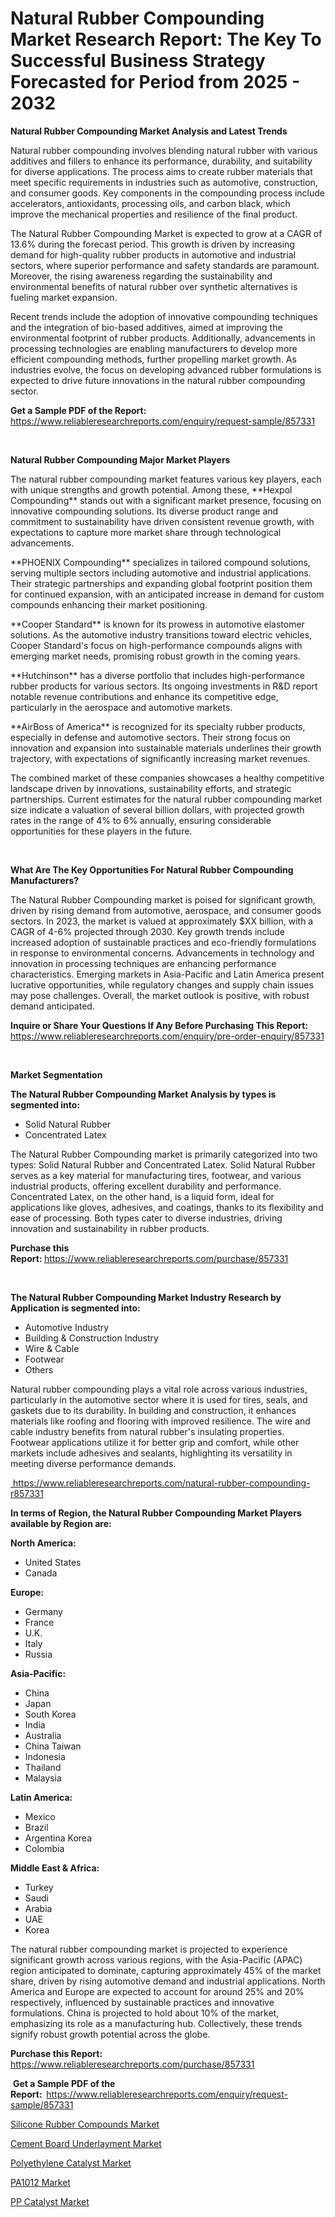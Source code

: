 <p><h1>Natural Rubber Compounding Market Research Report: The Key To Successful Business Strategy Forecasted for Period from 2025 - 2032</h1></p><p><strong>Natural Rubber Compounding Market Analysis and Latest Trends</strong></p>
<p><p>Natural rubber compounding involves blending natural rubber with various additives and fillers to enhance its performance, durability, and suitability for diverse applications. The process aims to create rubber materials that meet specific requirements in industries such as automotive, construction, and consumer goods. Key components in the compounding process include accelerators, antioxidants, processing oils, and carbon black, which improve the mechanical properties and resilience of the final product.</p><p>The Natural Rubber Compounding Market is expected to grow at a CAGR of 13.6% during the forecast period. This growth is driven by increasing demand for high-quality rubber products in automotive and industrial sectors, where superior performance and safety standards are paramount. Moreover, the rising awareness regarding the sustainability and environmental benefits of natural rubber over synthetic alternatives is fueling market expansion. </p><p>Recent trends include the adoption of innovative compounding techniques and the integration of bio-based additives, aimed at improving the environmental footprint of rubber products. Additionally, advancements in processing technologies are enabling manufacturers to develop more efficient compounding methods, further propelling market growth. As industries evolve, the focus on developing advanced rubber formulations is expected to drive future innovations in the natural rubber compounding sector.</p></p>
<p><strong>Get a Sample PDF of the Report:&nbsp;</strong> <a href="https://www.reliableresearchreports.com/enquiry/request-sample/857331?utm_campaign=10&utm_medium=2&utm_source=Github&utm_content=ia&utm_term=01042025&utm_id=natural-rubber-compounding">https://www.reliableresearchreports.com/enquiry/request-sample/857331</a></p>
<p>&nbsp;</p>
<p><strong>Natural Rubber Compounding Major Market Players</strong></p>
<p><p>The natural rubber compounding market features various key players, each with unique strengths and growth potential. Among these, **Hexpol Compounding** stands out with a significant market presence, focusing on innovative compounding solutions. Its diverse product range and commitment to sustainability have driven consistent revenue growth, with expectations to capture more market share through technological advancements.</p><p>**PHOENIX Compounding** specializes in tailored compound solutions, serving multiple sectors including automotive and industrial applications. Their strategic partnerships and expanding global footprint position them for continued expansion, with an anticipated increase in demand for custom compounds enhancing their market positioning.</p><p>**Cooper Standard** is known for its prowess in automotive elastomer solutions. As the automotive industry transitions toward electric vehicles, Cooper Standard's focus on high-performance compounds aligns with emerging market needs, promising robust growth in the coming years.</p><p>**Hutchinson** has a diverse portfolio that includes high-performance rubber products for various sectors. Its ongoing investments in R&D report notable revenue contributions and enhance its competitive edge, particularly in the aerospace and automotive markets.</p><p>**AirBoss of America** is recognized for its specialty rubber products, especially in defense and automotive sectors. Their strong focus on innovation and expansion into sustainable materials underlines their growth trajectory, with expectations of significantly increasing market revenues.</p><p>The combined market of these companies showcases a healthy competitive landscape driven by innovations, sustainability efforts, and strategic partnerships. Current estimates for the natural rubber compounding market size indicate a valuation of several billion dollars, with projected growth rates in the range of 4% to 6% annually, ensuring considerable opportunities for these players in the future.</p></p>
<p>&nbsp;</p>
<p><strong>What Are The Key Opportunities For Natural Rubber Compounding Manufacturers?</strong></p>
<p><p>The Natural Rubber Compounding market is poised for significant growth, driven by rising demand from automotive, aerospace, and consumer goods sectors. In 2023, the market is valued at approximately $XX billion, with a CAGR of 4-6% projected through 2030. Key growth trends include increased adoption of sustainable practices and eco-friendly formulations in response to environmental concerns. Advancements in technology and innovation in processing techniques are enhancing performance characteristics. Emerging markets in Asia-Pacific and Latin America present lucrative opportunities, while regulatory changes and supply chain issues may pose challenges. Overall, the market outlook is positive, with robust demand anticipated.</p></p>
<p><strong>Inquire or Share Your Questions If Any Before Purchasing This Report:</strong> <a href="https://www.reliableresearchreports.com/enquiry/pre-order-enquiry/857331?utm_campaign=10&utm_medium=2&utm_source=Github&utm_content=ia&utm_term=01042025&utm_id=natural-rubber-compounding">https://www.reliableresearchreports.com/enquiry/pre-order-enquiry/857331</a></p>
<p>&nbsp;</p>
<p><strong>Market Segmentation</strong></p>
<p><strong>The Natural Rubber Compounding Market Analysis by types is segmented into:</strong></p>
<p><ul><li>Solid Natural Rubber</li><li>Concentrated Latex</li></ul></p>
<p><p>The Natural Rubber Compounding market is primarily categorized into two types: Solid Natural Rubber and Concentrated Latex. Solid Natural Rubber serves as a key material for manufacturing tires, footwear, and various industrial products, offering excellent durability and performance. Concentrated Latex, on the other hand, is a liquid form, ideal for applications like gloves, adhesives, and coatings, thanks to its flexibility and ease of processing. Both types cater to diverse industries, driving innovation and sustainability in rubber products.</p></p>
<p><strong>Purchase this Report:&nbsp;</strong><a href="https://www.reliableresearchreports.com/purchase/857331?utm_campaign=10&utm_medium=2&utm_source=Github&utm_content=ia&utm_term=01042025&utm_id=natural-rubber-compounding">https://www.reliableresearchreports.com/purchase/857331</a></p>
<p>&nbsp;</p>
<p><strong>The Natural Rubber Compounding Market Industry Research by Application is segmented into:</strong></p>
<p><ul><li>Automotive Industry</li><li>Building & Construction Industry</li><li>Wire & Cable</li><li>Footwear</li><li>Others</li></ul></p>
<p><p>Natural rubber compounding plays a vital role across various industries, particularly in the automotive sector where it is used for tires, seals, and gaskets due to its durability. In building and construction, it enhances materials like roofing and flooring with improved resilience. The wire and cable industry benefits from natural rubber's insulating properties. Footwear applications utilize it for better grip and comfort, while other markets include adhesives and sealants, highlighting its versatility in meeting diverse performance demands.</p></p>
<p><a href="https://www.reliableresearchreports.com/natural-rubber-compounding-r857331?utm_campaign=10&utm_medium=2&utm_source=Github&utm_content=ia&utm_term=01042025&utm_id=natural-rubber-compounding">&nbsp;https://www.reliableresearchreports.com/natural-rubber-compounding-r857331</a></p>
<p><strong>In terms of Region, the Natural Rubber Compounding Market Players available by Region are:</strong></p>
<p>
    <p> <strong> North America: </strong>
        <ul>
            <li>United States</li>
            <li>Canada</li>
        </ul>
        </p> 
    <p> <strong> Europe: </strong>
        <ul>
            <li>Germany</li>
            <li>France</li>
            <li>U.K.</li>
            <li>Italy</li>
            <li>Russia</li>
        </ul>
        </p> 
    <p> <strong> Asia-Pacific: </strong>
        <ul>
            <li>China</li>
            <li>Japan</li>
            <li>South Korea</li>
            <li>India</li>
            <li>Australia</li>
            <li>China Taiwan</li>
            <li>Indonesia</li>
            <li>Thailand</li>
            <li>Malaysia</li>
        </ul>
        </p> 
    <p> <strong> Latin America: </strong>
        <ul>
            <li>Mexico</li>
            <li>Brazil</li>
            <li>Argentina Korea</li>
            <li>Colombia</li>
        </ul>
        </p> 
    <p> <strong> Middle East & Africa: </strong>
        <ul>
            <li>Turkey</li>
            <li>Saudi</li>
            <li>Arabia</li>
            <li>UAE</li>
            <li>Korea</li>
        </ul>
    </p>
    </p>
<p><p>The natural rubber compounding market is projected to experience significant growth across various regions, with the Asia-Pacific (APAC) region anticipated to dominate, capturing approximately 45% of the market share, driven by rising automotive demand and industrial applications. North America and Europe are expected to account for around 25% and 20% respectively, influenced by sustainable practices and innovative formulations. China is projected to hold about 10% of the market, emphasizing its role as a manufacturing hub. Collectively, these trends signify robust growth potential across the globe.</p></p>
<p><strong>Purchase this Report: </strong><a href="https://www.reliableresearchreports.com/purchase/857331?utm_campaign=10&utm_medium=2&utm_source=Github&utm_content=ia&utm_term=01042025&utm_id=natural-rubber-compounding">https://www.reliableresearchreports.com/purchase/857331</a></p>
<p>&nbsp;<strong>Get a Sample PDF of the Report:&nbsp;&nbsp;</strong><a href="https://www.reliableresearchreports.com/enquiry/request-sample/857331?utm_campaign=10&utm_medium=2&utm_source=Github&utm_content=ia&utm_term=01042025&utm_id=natural-rubber-compounding">https://www.reliableresearchreports.com/enquiry/request-sample/857331</a></p>
<p><strong></strong></p>
<p><p><a href="https://github.com/weisonmanych/Market-Research-Report-List-1/blob/main/silicone-rubber-compounds-market.md?utm_campaign=10&utm_medium=2&utm_source=Github&utm_content=ia&utm_term=01042025&utm_id=natural-rubber-compounding">Silicone Rubber Compounds Market</a></p><p><a href="https://github.com/eymermanda0p/Market-Research-Report-List-1/blob/main/cement-board-underlayment-market.md?utm_campaign=10&utm_medium=2&utm_source=Github&utm_content=ia&utm_term=01042025&utm_id=natural-rubber-compounding">Cement Board Underlayment Market</a></p><p><a href="https://github.com/rokiahgrendy/Market-Research-Report-List-1/blob/main/polyethylene-catalyst-market.md?utm_campaign=10&utm_medium=2&utm_source=Github&utm_content=ia&utm_term=01042025&utm_id=natural-rubber-compounding">Polyethylene Catalyst Market</a></p><p><a href="https://github.com/guzasbahsas/Market-Research-Report-List-1/blob/main/pa1012-market.md?utm_campaign=10&utm_medium=2&utm_source=Github&utm_content=ia&utm_term=01042025&utm_id=natural-rubber-compounding">PA1012 Market</a></p><p><a href="https://github.com/nagateyisu29/Market-Research-Report-List-1/blob/main/pp-catalyst-market.md?utm_campaign=10&utm_medium=2&utm_source=Github&utm_content=ia&utm_term=01042025&utm_id=natural-rubber-compounding">PP Catalyst Market</a></p></p>